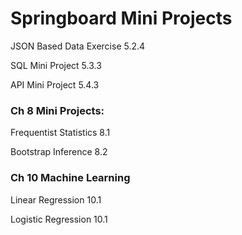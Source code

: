 # Springboard Mini Projects 

JSON Based Data Exercise 5.2.4

SQL Mini Project 5.3.3

API Mini Project 5.4.3

### Ch 8 Mini Projects: 

Frequentist Statistics 8.1

Bootstrap Inference 8.2

### Ch 10 Machine Learning 

Linear Regression 10.1 

Logistic Regression 10.1

